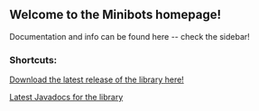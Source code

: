 ## Welcome to the Minibots homepage!

Documentation and info can be found here -- check the sidebar!

### Shortcuts:


[Download the latest release of the library here!](https://github.com/HHS-Team670/MustangMinibots/releases)


[Latest Javadocs for the library](https://670mustangs.github.io/minilib/)








